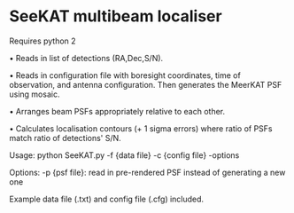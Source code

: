 # SeeKAT multibeam localiser
Requires python 2

• Reads in list of detections (RA,Dec,S/N). 

• Reads in configuration file with boresight coordinates, time of observation, and antenna configuration. Then generates the MeerKAT PSF using mosaic.

• Arranges beam PSFs appropriately relative to each other.

• Calculates localisation contours (+ 1 sigma errors) where ratio of PSFs match ratio of detections' S/N.

Usage: python SeeKAT.py -f {data file} -c {config file} -options

Options: -p {psf file}: read in pre-rendered PSF instead of generating a new one

Example data file (.txt) and config file (.cfg) included.
